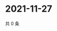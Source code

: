# 2021-11-27

共 0 条

<!-- BEGIN WEIBO -->
<!-- 最后更新时间 Sat Nov 27 2021 05:12:31 GMT+0800 (China Standard Time) -->

<!-- END WEIBO -->
